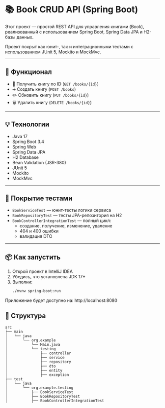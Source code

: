 # 📚 Book CRUD API (Spring Boot)

Этот проект — простой REST API для управления книгами (Book), реализованный с использованием Spring Boot, Spring Data JPA и H2-базы данных.

Проект покрыт как юнит-, так и интеграционными тестами с использованием JUnit 5, Mockito и MockMvc.

---

## 🚀 Функционал

- 📖 Получить книгу по ID (`GET /books/{id}`)
- ➕ Создать книгу (`POST /books`)
- ✏️ Обновить книгу (`PUT /books/{id}`)
- 🗑 Удалить книгу (`DELETE /books/{id}`)

---

## 💡 Технологии

- Java 17
- Spring Boot 3.4
- Spring Web
- Spring Data JPA
- H2 Database
- Bean Validation (JSR-380)
- JUnit 5
- Mockito
- MockMvc

---

## 🧪 Покрытие тестами

- `BookServiceTest` — юнит-тесты логики сервиса
- `BookRepositoryTest` — тесты JPA-репозитория на H2
- `BookControllerIntegrationTest` — полный цикл:
    - создание, получение, изменение, удаление
    - 404 и 400 ошибки
    - валидация DTO

---

## 📦 Как запустить

1. Открой проект в IntelliJ IDEA
2. Убедись, что установлена JDK 17+
3. Выполни:
   ```bash
   ./mvnw spring-boot:run
Приложение будет доступно на:
http://localhost:8080

## 📂 Структура
```
src
├── main
│   └── java
│       └── org.example
│           └── Main.java
│           └── testing
│               ├── controller
│               ├── service
│               ├── repository
│               ├── dto
│               ├── entity
│               ├── exception
├── test
│   └── java
│       └── org.example.testing
│           ├── BookServiceTest
│           ├── BookRepositoryTest
│           ├── BookControllerIntegrationTest
```